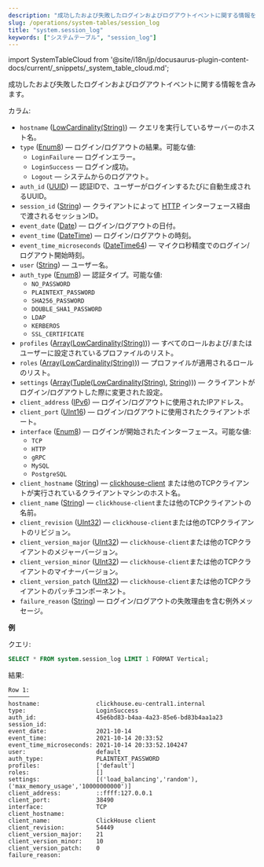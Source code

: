 ```yaml
---
description: "成功したおよび失敗したログインおよびログアウトイベントに関する情報を含むシステムテーブルです。"
slug: /operations/system-tables/session_log
title: "system.session_log"
keywords: ["システムテーブル", "session_log"]
---
```

import SystemTableCloud from '@site/i18n/jp/docusaurus-plugin-content-docs/current/_snippets/_system_table_cloud.md';

<SystemTableCloud/>

成功したおよび失敗したログインおよびログアウトイベントに関する情報を含みます。

カラム:

- `hostname` ([LowCardinality(String)](../../sql-reference/data-types/string.md)) — クエリを実行しているサーバーのホスト名。
- `type` ([Enum8](../../sql-reference/data-types/enum.md)) — ログイン/ログアウトの結果。可能な値:
    - `LoginFailure` — ログインエラー。
    - `LoginSuccess` — ログイン成功。
    - `Logout` — システムからのログアウト。
- `auth_id` ([UUID](../../sql-reference/data-types/uuid.md)) — 認証IDで、ユーザーがログインするたびに自動生成されるUUID。
- `session_id` ([String](../../sql-reference/data-types/string.md)) — クライアントによって [HTTP](../../interfaces/http.md) インターフェース経由で渡されるセッションID。
- `event_date` ([Date](../../sql-reference/data-types/date.md)) — ログイン/ログアウトの日付。
- `event_time` ([DateTime](../../sql-reference/data-types/datetime.md)) — ログイン/ログアウトの時刻。
- `event_time_microseconds` ([DateTime64](../../sql-reference/data-types/datetime64.md)) — マイクロ秒精度でのログイン/ログアウト開始時刻。
- `user` ([String](../../sql-reference/data-types/string.md)) — ユーザー名。
- `auth_type` ([Enum8](../../sql-reference/data-types/enum.md)) — 認証タイプ。可能な値:
    - `NO_PASSWORD`
    - `PLAINTEXT_PASSWORD`
    - `SHA256_PASSWORD`
    - `DOUBLE_SHA1_PASSWORD`
    - `LDAP`
    - `KERBEROS`
    - `SSL_CERTIFICATE`
- `profiles` ([Array](../../sql-reference/data-types/array.md)([LowCardinality(String)](../../sql-reference/data-types/lowcardinality.md))) — すべてのロールおよび/またはユーザーに設定されているプロファイルのリスト。
- `roles` ([Array](../../sql-reference/data-types/array.md)([LowCardinality(String)](../../sql-reference/data-types/lowcardinality.md))) — プロファイルが適用されるロールのリスト。
- `settings` ([Array](../../sql-reference/data-types/array.md)([Tuple](../../sql-reference/data-types/tuple.md)([LowCardinality(String)](../../sql-reference/data-types/lowcardinality.md), [String](../../sql-reference/data-types/string.md)))) — クライアントがログイン/ログアウトした際に変更された設定。
- `client_address` ([IPv6](../../sql-reference/data-types/ipv6.md)) — ログイン/ログアウトに使用されたIPアドレス。
- `client_port` ([UInt16](../../sql-reference/data-types/int-uint.md)) — ログイン/ログアウトに使用されたクライアントポート。
- `interface` ([Enum8](../../sql-reference/data-types/enum.md)) — ログインが開始されたインターフェース。可能な値:
    - `TCP`
    - `HTTP`
    - `gRPC`
    - `MySQL`
    - `PostgreSQL`
- `client_hostname` ([String](../../sql-reference/data-types/string.md)) — [clickhouse-client](../../interfaces/cli.md) または他のTCPクライアントが実行されているクライアントマシンのホスト名。
- `client_name` ([String](../../sql-reference/data-types/string.md)) — `clickhouse-client`または他のTCPクライアントの名前。
- `client_revision` ([UInt32](../../sql-reference/data-types/int-uint.md)) — `clickhouse-client`または他のTCPクライアントのリビジョン。
- `client_version_major` ([UInt32](../../sql-reference/data-types/int-uint.md)) — `clickhouse-client`または他のTCPクライアントのメジャーバージョン。
- `client_version_minor` ([UInt32](../../sql-reference/data-types/int-uint.md)) — `clickhouse-client`または他のTCPクライアントのマイナーバージョン。
- `client_version_patch` ([UInt32](../../sql-reference/data-types/int-uint.md)) — `clickhouse-client`または他のTCPクライアントのパッチコンポーネント。
- `failure_reason` ([String](../../sql-reference/data-types/string.md)) — ログイン/ログアウトの失敗理由を含む例外メッセージ。

**例**

クエリ:

``` sql
SELECT * FROM system.session_log LIMIT 1 FORMAT Vertical;
```

結果:

``` text
Row 1:
──────
hostname:                clickhouse.eu-central1.internal
type:                    LoginSuccess
auth_id:                 45e6bd83-b4aa-4a23-85e6-bd83b4aa1a23
session_id:
event_date:              2021-10-14
event_time:              2021-10-14 20:33:52
event_time_microseconds: 2021-10-14 20:33:52.104247
user:                    default
auth_type:               PLAINTEXT_PASSWORD
profiles:                ['default']
roles:                   []
settings:                [('load_balancing','random'),('max_memory_usage','10000000000')]
client_address:          ::ffff:127.0.0.1
client_port:             38490
interface:               TCP
client_hostname:
client_name:             ClickHouse client
client_revision:         54449
client_version_major:    21
client_version_minor:    10
client_version_patch:    0
failure_reason:
```
